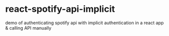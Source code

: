 # react-spotify-api-implicit
demo of authenticating spotify api with implicit authentication in a react app &amp; calling API manually
